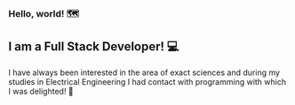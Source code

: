 ### Hello, world! 🗺️

## I am a Full Stack Developer! 💻

I have always been interested in the area of exact sciences and during my studies in Electrical Engineering I had contact with programming with which I was delighted! 🌟



<!--
**Verkylen/Verkylen** is a ✨ _special_ ✨ repository because its `README.md` (this file) appears on your GitHub profile.

Here are some ideas to get you started:

- 🔭 I’m currently working on ...
- 🌱 I’m currently learning ...
- 👯 I’m looking to collaborate on ...
- 🤔 I’m looking for help with ...
- 💬 Ask me about ...
- 📫 How to reach me: ...
- 😄 Pronouns: ...
- ⚡ Fun fact: ...
-->
